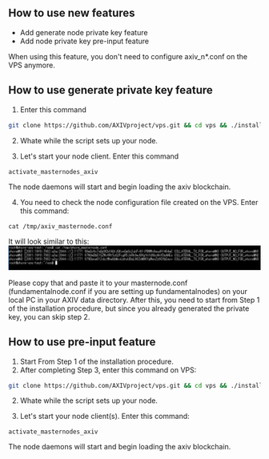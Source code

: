 ## How to use new features
- Add generate node private key feature
- Add node private key pre-input feature

When using this feature, you don't need to configure axiv_n*.conf on the VPS anymore.

## How to use generate private key feature
1. Enter this command
```bash
git clone https://github.com/AXIVproject/vps.git && cd vps && ./install.sh -p axiv -g
```

2. Whate while the script sets up your node.

3. Let's start your node client. Enter this command
```
activate_masternodes_axiv
```
The node daemons will start and begin loading the axiv blockchain.

4. You need to check the node configuration file created on the VPS. Enter this command:
```
cat /tmp/axiv_masternode.conf
```

It will look similar to this:
<img src="docs/images/masternode_vps/conf.png" alt="VPS configuration" class="inline"/>

Please copy that and paste it to your masternode.conf (fundamentalnode.conf if you are setting up fundamentalnodes) on your local PC in your AXIV data directory.
After this, you need to start from Step 1 of the installation procedure, but since you already generated the private key, you can skip step 2.

## How to use pre-input feature
1. Start From Step 1 of the installation procedure.
2. After completing Step 3, enter this command on VPS:
```bash
git clone https://github.com/AXIVproject/vps.git && cd vps && ./install.sh -p axiv --key **GENERATED PRIVATE KEY**
```
2. Whate while the script sets up your node.

3. Let's start your node client(s). Enter this command:
```
activate_masternodes_axiv
```
The node daemons will start and begin loading the axiv blockchain.

